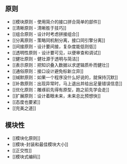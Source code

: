 ## 原则
- [[模块原则 - 使用简介的接口拼合简单的部件]]
- [[清晰原则 - 清晰胜于技巧]]
- [[组合原则 - 设计时考虑拼接组合]]
- [[分离原则 - 策略同机制分离，接口同引擎分离]]
- [[间接原则 - 设计要间接，复杂度能低则低]]
- [[透明性原则 - 设计要可见，以便审查和调试]]
- [[健壮原则 - 健壮源于透明与简洁]]
- [[表示原则：把知识叠入数据以求逻辑质朴而健壮]]
- [[通俗原则：接口设计避免标新立异]]
- [[缄默原则：如果一个程序没什么好说的，就保持沉默]]
- [[补救原则：出现异常时，马上退出并给出足量错误信息]]
- [[优化原则：雕琢前先得有原型，跑之前先学会走]]
- [[扩展原则：设计着眼未来，未来总比预想快]]
- [[态度也要紧]]
- [[完美之道]]


## 模块性
- [[模块化原则]]
- [[模块-封装和最佳模块大小]]
- [[正交性]]
- [[模块式编码]]






